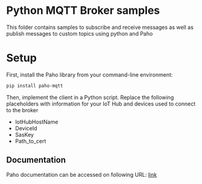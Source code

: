 # Python MQTT Broker samples 
This folder contains samples to subscribe and receive messages as well as publish messages to custom topics using python and Paho 
# Setup 
First, install the Paho library from your command-line environment:
```sh
pip install paho-mqtt
```

Then, implement the client in a Python script. Replace the following placeholders with information for your IoT Hub and devices used to connect to the broker

- IotHubHostName
- DeviceId
- SasKey
- Path_to_cert

## Documentation

Paho documentation can be accessed on following URL: [link](https://pypi.org/project/paho-mqtt/)
